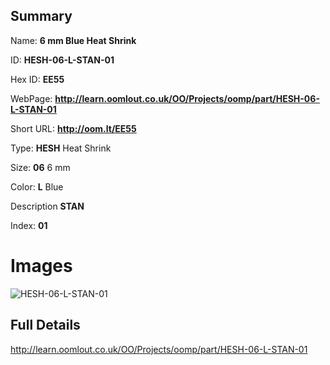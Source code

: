 

## Summary
 
Name: __6 mm Blue Heat Shrink__

ID: __HESH-06-L-STAN-01__

Hex ID: __EE55__

WebPage: __http://learn.oomlout.co.uk/OO/Projects/oomp/part/HESH-06-L-STAN-01__

Short URL: __http://oom.lt/EE55__


Type: __HESH__ Heat Shrink 

Size: __06__ 6 mm 

Color: __L__ Blue 

Description __STAN__  

Index: __01__


# Images
![HESH-06-L-STAN-01](http://oomlout.com/oomp-gen/parts/HESH-06-L-STAN-01/HESH-06-L-STAN-01_420.jpg)



## Full Details

 http://learn.oomlout.co.uk/OO/Projects/oomp/part/HESH-06-L-STAN-01














